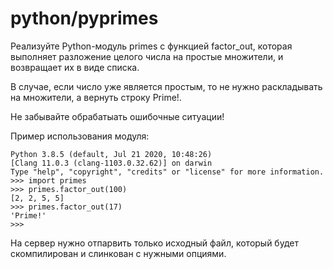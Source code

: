 # python/pyprimes

Реализуйте Python-модуль primes с функцией factor_out, которая выполняет разложение целого числа на простые множители, и
возвращает их в виде списка.

В случае, если число уже является простым, то не нужно раскладывать на множители, а вернуть строку Prime!.

Не забывайте обрабатыать ошибочные ситуации!

Пример использования модуля:

```
Python 3.8.5 (default, Jul 21 2020, 10:48:26)
[Clang 11.0.3 (clang-1103.0.32.62)] on darwin
Type "help", "copyright", "credits" or "license" for more information.
>>> import primes
>>> primes.factor_out(100)
[2, 2, 5, 5]
>>> primes.factor_out(17)
'Prime!'
>>>
```

На сервер нужно отпарвить только исходный файл, который будет скомпилирован и слинкован с нужными опциями.
